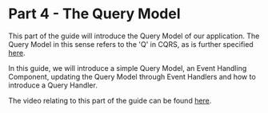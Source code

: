 # Part 4 - The Query Model

This part of the guide will introduce the Query Model of our application.
The Query Model in this sense refers to the 'Q' in CQRS,
 as is further specified [here](https://axoniq.io/resources/cqrs).  

In this guide, we will introduce a simple Query Model, an Event Handling Component,
 updating the Query Model through Event Handlers and how to introduce a Query Handler.

The video relating to this part of the guide can be found [here](https://www.youtube.com/watch?v=7oy4w5THFEU).